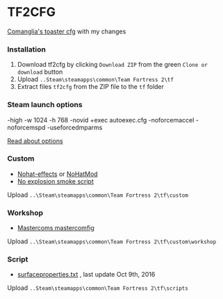 # TF2CFG
[Comanglia's toaster cfg](http://www.teamfortress.tv/25328/comanglia-s-config-fps-guide) with my changes

### Installation

1. Download tf2cfg by clicking `Download ZIP` from the green `Clone or download` button
2. Upload  `..Steam\steamapps\common\Team Fortress 2\tf`
3. Extract files `tf2cfg` from the ZIP file to the `tf` folder 

### Steam launch options 
-high -w 1024 -h 768  -novid +exec autoexec.cfg -noforcemaccel -noforcemspd -useforcedmparms

[Read about options](https://developer.valvesoftware.com/wiki/Command_Line_Options#Steam_.28Windows.29)

### Custom

* [Nohat-effects](https://github.com/xJeebsx/Headsfeet) or [NoHatMod](https://github.com/xJeebsx/No-Hats-Mod)
* [No explosion smoke script](http://www.teamfortress.tv/25647/no-explosion-smoke-script)

Upload  `..\Steam\steamapps\common\Team Fortress 2\tf\custom` 

### Workshop

* [Mastercoms mastercomfig](https://github.com/mastercoms/mastercomfig)

Upload  `..\Steam\steamapps\common\Team Fortress 2\tf\custom\workshop` 

### Script

* [surfaceproperties.txt](http://drok-radnik.com/junk/surfaceproperties.txt) , last update Oct 9th, 2016 

Upload  `..Steam\steamapps\common\Team Fortress 2\tf\scripts`

